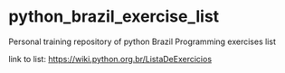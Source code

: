 # python_brazil_exercise_list
 Personal training repository of python Brazil Programming exercises list
 
 link to list: https://wiki.python.org.br/ListaDeExercicios
